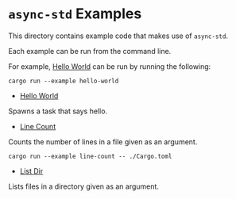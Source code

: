 # `async-std` Examples

This directory contains example code that makes use of `async-std`.

Each example can be run from the command line.

For example, [Hello World][hello-world] can be run by running the following:

```
cargo run --example hello-world
```

- [Hello World][hello-world]

Spawns a task that says hello.

- [Line Count][line-count]

Counts the number of lines in a file given as an argument.

```shell
cargo run --example line-count -- ./Cargo.toml
```

- [List Dir][list-dir]

Lists files in a directory given as an argument.

[hello-world]: https://github.com/async-rs/async-std/blob/master/examples/hello-world.rs
[line-count]: https://github.com/async-rs/async-std/blob/master/examples/line-count.rs
[list-dir]: https://github.com/async-rs/async-std/blob/master/examples/list-dir.rs
